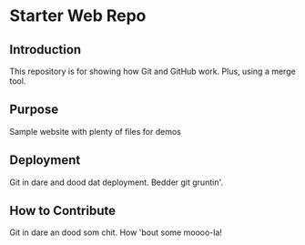 # Starter Web Repo

## Introduction

This repository is for showing how Git and GitHub work. Plus, using a merge tool.

## Purpose

Sample website with plenty of files for demos

## Deployment

Git in dare and dood dat deployment. Bedder git gruntin'.

## How to Contribute

Git in dare an dood som chit. How 'bout some moooo-la!